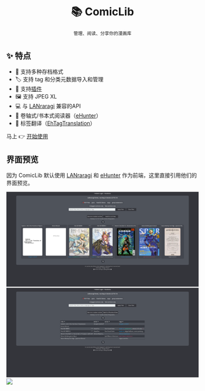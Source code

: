<h1 align="center">📚 ComicLib</h1>
<p align="center"><sup>管理、阅读、分享你的漫画库</sup></p>

## ✨ 特点
- 📁 支持多种存档格式
- 🏷️ 支持 tag 和分类元数据导入和管理
- 🔌 支持[插件](scanner.md)
- 🖼️ 支持 JPEG XL
- 💻 与 [LANraragi](https://github.com/Difegue/LANraragi) 兼容的API
- 📜 卷轴式/书本式阅读器（[eHunter](https://github.com/hanFengSan/eHunter)）
- 🔁 标签翻译（[EhTagTranslation](https://github.com/EhTagTranslation/Database)）

马上 👉 [开始使用](getting-started.md)


## 界面预览
因为 ComicLib 默认使用 [LANraragi](https://github.com/Difegue/LANraragi) 和 [eHunter](https://github.com/hanFengSan/eHunter) 作为前端，这里直接引用他们的界面预览。

![](https://github.com/Difegue/LANraragi/raw/dev/tools/_screenshots/archive_thumb.png)
![](https://github.com/Difegue/LANraragi/raw/dev/tools/_screenshots/archive_list.png)
![](https://github.com/hanFengSan/eHunter/raw/master/github_image/github_preview_5_1.png?raw=true)
